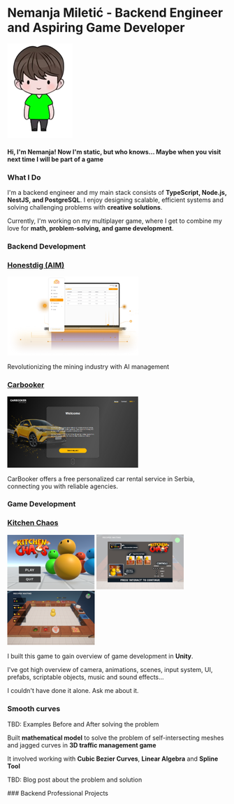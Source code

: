<h1> Nemanja Miletić - Backend Engineer and Aspiring Game Developer </h1>

<div>
<img src="./avatar.png" width="150"/>
<div text-align="center">
<div color="red">
<h4>
Hi, I'm Nemanja! 
Now I'm static, but who knows... 
Maybe when you visit next time I will be part of a game
</h4>
</div>

### What I Do

I'm a backend engineer and my main stack consists of <b>TypeScript, Node.js, NestJS, and PostgreSQL</b>. I enjoy designing scalable, efficient systems and solving challenging problems with <b>creative solutions</b>.

Currently, I'm working on my multiplayer game, where I get to combine my love for <b>math, problem-solving, and game development</b>.

### Backend Development

<div>
    <h3>
        <a href="https://honestdig.io/">Honestdig (AIM)</a>
    </h3>
    <div>
        <img src="./honestdig//honestdig-ss.png" width="300">
    </div>
    <p>Revolutionizing the mining industry with AI management</p>
</div>

<div>
    <h3>
        <a href="https://carbooker.rs/en">Carbooker</a>
    </h3>
    <div>
        <img src="./carbooker//carbooker-ss.PNG" width="300">
    </div>
    <p>CarBooker offers a free personalized car rental service in Serbia, connecting you with reliable agencies.</p>
<div>

### Game Development

<h3><a href="https://miletic94.github.io/kitchen-chaos/">Kitchen Chaos</a></h3>

<div>
    <img src="./kitchen-chaos/ss-1.PNG" width="200">
    <img src="./kitchen-chaos/ss-2.PNG" width="200">
    <img src="./kitchen-chaos/ss-3.PNG" width="200">
</div>
<p>I built this game to gain overview of game development in <b>Unity</b>.</p>
<p>I've got high overview of camera, animations, scenes, input system, UI, prefabs, scriptable objects, music and sound effects...</p>
<p>I couldn't have done it alone. Ask me about it.</p>
<h3>Smooth curves</h3>

<p>TBD: Examples Before and After solving the problem</p>
<p>Built <b>mathematical model</b> to solve the problem of self-intersecting meshes and jagged curves in <b>3D traffic management game</b></p>
<p>It involved working with <b>Cubic Bezier Curves</b>, <b>Linear Algebra</b> and <b>Spline Tool</b></p>
<p>TBD: Blog post about the problem and solution</p>
### Backend Professional Projects
